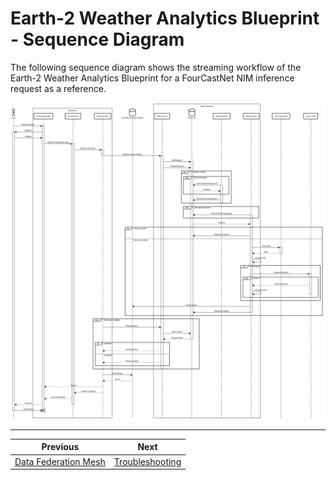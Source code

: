 # Earth-2 Weather Analytics Blueprint - Sequence Diagram

The following sequence diagram shows the streaming workflow of the Earth-2 Weather
Analytics Blueprint for a FourCastNet NIM inference request as a reference.

<div align="center">
<div style="max-width: 700px;">

![Streaming Workflow](./imgs/streaming_sequence_diagram.png)

</div>
</div>

<!-- Footer Navigation -->
---
<div align="center">

| Previous | Next |
|:---------:|:-----:|
| [Data Federation Mesh](./05_data_federation_mesh.md) | [Troubleshooting](./07_troubleshooting.md) |

</div>
